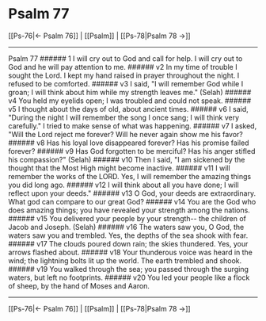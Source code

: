 # Psalm 77

[[Ps-76|← Psalm 76]] | [[Psalm]] | [[Ps-78|Psalm 78 →]]
***

Psalm 77 ###### 1 I will cry out to God and call for help. I will cry out to God and he will pay attention to me. ###### v2 In my time of trouble I sought the Lord. I kept my hand raised in prayer throughout the night. I refused to be comforted. ###### v3 I said, "I will remember God while I groan; I will think about him while my strength leaves me." (Selah) ###### v4 You held my eyelids open; I was troubled and could not speak. ###### v5 I thought about the days of old, about ancient times. ###### v6 I said, "During the night I will remember the song I once sang; I will think very carefully." I tried to make sense of what was happening. ###### v7 I asked, "Will the Lord reject me forever? Will he never again show me his favor? ###### v8 Has his loyal love disappeared forever? Has his promise failed forever? ###### v9 Has God forgotten to be merciful? Has his anger stifled his compassion?" (Selah) ###### v10 Then I said, "I am sickened by the thought that the Most High might become inactive. ###### v11 I will remember the works of the LORD. Yes, I will remember the amazing things you did long ago. ###### v12 I will think about all you have done; I will reflect upon your deeds." ###### v13 O God, your deeds are extraordinary. What god can compare to our great God? ###### v14 You are the God who does amazing things; you have revealed your strength among the nations. ###### v15 You delivered your people by your strength-- the children of Jacob and Joseph. (Selah) ###### v16 The waters saw you, O God, the waters saw you and trembled. Yes, the depths of the sea shook with fear. ###### v17 The clouds poured down rain; the skies thundered. Yes, your arrows flashed about. ###### v18 Your thunderous voice was heard in the wind; the lightning bolts lit up the world. The earth trembled and shook. ###### v19 You walked through the sea; you passed through the surging waters, but left no footprints. ###### v20 You led your people like a flock of sheep, by the hand of Moses and Aaron.

***
[[Ps-76|← Psalm 76]] | [[Psalm]] | [[Ps-78|Psalm 78 →]]
